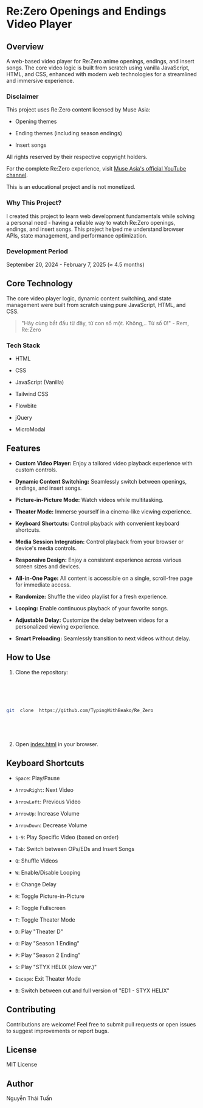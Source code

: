 
# Re:Zero Openings and Endings Video Player

  

  

## Overview

  

A web-based video player for Re:Zero anime openings, endings, and insert songs. The core video logic is built from scratch using vanilla JavaScript, HTML, and CSS, enhanced with modern web technologies for a streamlined and immersive experience.

  

  

### Disclaimer

  

This project uses Re:Zero content licensed by Muse Asia:

  

- Opening themes

  

- Ending themes (including season endings)

  

- Insert songs

  

  

All rights reserved by their respective copyright holders.

  

For the complete Re:Zero experience, visit [Muse Asia's official YouTube channel](https://www.youtube.com/c/MuseAsia).

  

  

This is an educational project and is not monetized.

  

  

### Why This Project?

  

I created this project to learn web development fundamentals while solving a personal need - having a reliable way to watch Re:Zero openings, endings, and insert songs. This project helped me understand browser APIs, state management, and performance optimization.

  

  

### Development Period

  

September 20, 2024 - February 7, 2025 (≈ 4.5 months)

  
  

## Core Technology

  

The core video player logic, dynamic content switching, and state management were built from scratch using pure JavaScript, HTML, and CSS.

  

  

> "Hãy cùng bắt đầu từ đây, từ con số một. Không,.. Từ số 0!" - Rem, Re:Zero
  

  

### Tech Stack

  

- HTML

  

- CSS

  

- JavaScript (Vanilla)

  

- Tailwind CSS

  

- Flowbite

  

- jQuery

  

- MicroModal

  

  

## Features

  

  

  

-  **Custom Video Player:** Enjoy a tailored video playback experience with custom controls.

  

  

-  **Dynamic Content Switching:** Seamlessly switch between openings, endings, and insert songs.

  

  

-  **Picture-in-Picture Mode:** Watch videos while multitasking.

  

  

-  **Theater Mode:** Immerse yourself in a cinema-like viewing experience.

  

  

-  **Keyboard Shortcuts:** Control playback with convenient keyboard shortcuts.

  

  

-  **Media Session Integration:** Control playback from your browser or device's media controls.

  

  

-  **Responsive Design:** Enjoy a consistent experience across various screen sizes and devices.

  

  

-  **All-in-One Page:** All content is accessible on a single, scroll-free page for immediate access.

  

  

-  **Randomize:** Shuffle the video playlist for a fresh experience.

  

  

-  **Looping:** Enable continuous playback of your favorite songs.

  

  

-  **Adjustable Delay:** Customize the delay between videos for a personalized viewing experience.

  

  

-  **Smart Preloading:** Seamlessly transition to next videos without delay.

  

  

## How to Use

  

  

  

1. Clone the repository:

  

  

  

```bash

  

  

git  clone  https://github.com/TypingWithBeako/Re_Zero

  

  

```

  

  

  

2. Open [index.html](http://_vscodecontentref_/0) in your browser.

  

  

  

## Keyboard Shortcuts

  

  

  

-  `Space`: Play/Pause

  

  

-  `ArrowRight`: Next Video

  

  

-  `ArrowLeft`: Previous Video

  

  

-  `ArrowUp`: Increase Volume

  

  

-  `ArrowDown`: Decrease Volume

  

  

-  `1-9`: Play Specific Video (based on order)

  

  

-  `Tab`: Switch between OPs/EDs and Insert Songs

  

  

-  `Q`: Shuffle Videos

  

  

-  `W`: Enable/Disable Looping

  

  

-  `E`: Change Delay

  

  

-  `R`: Toggle Picture-in-Picture

  

  

-  `F`: Toggle Fullscreen

  

  

-  `T`: Toggle Theater Mode

  

  

-  `D`: Play "Theater D"

  

  

-  `O`: Play "Season 1 Ending"

  

  

-  `P`: Play "Season 2 Ending"

  

  

-  `S`: Play "STYX HELIX (slow ver.)"

  

  

-  `Escape`: Exit Theater Mode

  

  

-  `B`: Switch between cut and full version of "ED1 - STYX HELIX"

  

  

  

## Contributing

  

  

  

Contributions are welcome! Feel free to submit pull requests or open issues to suggest improvements or report bugs.

  

  

  

## License

  

  

  

MIT License

  

  

  

## Author

  

  

  

Nguyễn Thái Tuấn